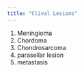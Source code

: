 ```yaml
---
title: "Clival Lesions"
---
```

1. Meningioma
 2. Chordoma
 3. Chondrosarcoma
 4. parasellar lesion
 5. metastasis

